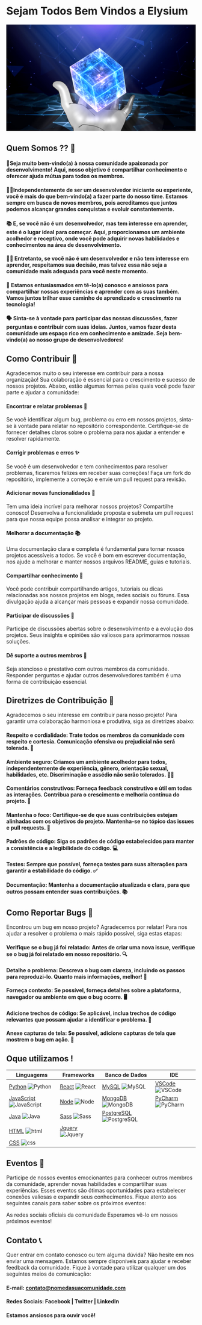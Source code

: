 # Sejam Todos Bem Vindos a Elysium
<img src="./Elysium.png" alt="Elysium">

## Quem Somos ?? 🌟

#### 🚀Seja muito bem-vindo(a) à nossa comunidade apaixonada por desenvolvimento! Aqui, nosso objetivo é compartilhar conhecimento e oferecer ajuda mútua para todos os membros.</p>

#### 👨‍💻Independentemente de ser um desenvolvedor iniciante ou experiente, você é mais do que bem-vindo(a) a fazer parte do nosso time. Estamos sempre em busca de novos membros, pois acreditamos que juntos podemos alcançar grandes conquistas e evoluir constantemente.</p>

#### 📚 E, se você não é um desenvolvedor, mas tem interesse em aprender, este é o lugar ideal para começar. Aqui, proporcionamos um ambiente acolhedor e receptivo, onde você pode adquirir novas habilidades e conhecimentos na área de desenvolvimento.</p>

#### 🙅‍♂️ Entretanto, se você não é um desenvolvedor e não tem interesse em aprender, respeitamos sua decisão, mas talvez essa não seja a comunidade mais adequada para você neste momento.</p>

#### 🤝 Estamos entusiasmados em tê-lo(a) conosco e ansiosos para compartilhar nossas experiências e aprender com as suas também. Vamos juntos trilhar esse caminho de aprendizado e crescimento na tecnologia!</p>

#### 🗣️ Sinta-se à vontade para participar das nossas discussões, fazer perguntas e contribuir com suas ideias. Juntos, vamos fazer desta comunidade um espaço rico em conhecimento e amizade. Seja bem-vindo(a) ao nosso grupo de desenvolvedores!</p>

## Como Contribuir 🤝
Agradecemos muito o seu interesse em contribuir para a nossa organização! Sua colaboração é essencial para o crescimento e sucesso de nossos projetos. Abaixo, estão algumas formas pelas quais você pode fazer parte e ajudar a comunidade:

#### Encontrar e relatar problemas 🐛
Se você identificar algum bug, problema ou erro em nossos projetos, sinta-se à vontade para relatar no repositório correspondente. Certifique-se de fornecer detalhes claros sobre o problema para nos ajudar a entender e resolver rapidamente.

#### Corrigir problemas e erros ✨
Se você é um desenvolvedor e tem conhecimentos para resolver problemas, ficaremos felizes em receber suas correções! Faça um fork do repositório, implemente a correção e envie um pull request para revisão.

#### Adicionar novas funcionalidades 🚀
Tem uma ideia incrível para melhorar nossos projetos? Compartilhe conosco! Desenvolva a funcionalidade proposta e submeta um pull request para que nossa equipe possa analisar e integrar ao projeto.

#### Melhorar a documentação 📚
Uma documentação clara e completa é fundamental para tornar nossos projetos acessíveis a todos. Se você é bom em escrever documentação, nos ajude a melhorar e manter nossos arquivos README, guias e tutoriais.

#### Compartilhar conhecimento 📢
Você pode contribuir compartilhando artigos, tutoriais ou dicas relacionadas aos nossos projetos em blogs, redes sociais ou fóruns. Essa divulgação ajuda a alcançar mais pessoas e expandir nossa comunidade.

#### Participar de discussões 💬
Participe de discussões abertas sobre o desenvolvimento e a evolução dos projetos. Seus insights e opiniões são valiosos para aprimorarmos nossas soluções.

#### Dê suporte a outros membros 🤗
Seja atencioso e prestativo com outros membros da comunidade. Responder perguntas e ajudar outros desenvolvedores também é uma forma de contribuição essencial.

## Diretrizes de Contribuição 🤝
Agradecemos o seu interesse em contribuir para nosso projeto! Para garantir uma colaboração harmoniosa e produtiva, siga as diretrizes abaixo:

#### Respeito e cordialidade: Trate todos os membros da comunidade com respeito e cortesia. Comunicação ofensiva ou prejudicial não será tolerada. 🤗

#### Ambiente seguro: Criamos um ambiente acolhedor para todos, independentemente de experiência, gênero, orientação sexual, habilidades, etc. Discriminação e assédio não serão tolerados. 🏳️‍🌈

#### Comentários construtivos: Forneça feedback construtivo e útil em todas as interações. Contribua para o crescimento e melhoria contínua do projeto. 💬

#### Mantenha o foco: Certifique-se de que suas contribuições estejam alinhadas com os objetivos do projeto. Mantenha-se no tópico das issues e pull requests. 🎯

#### Padrões de código: Siga os padrões de código estabelecidos para manter a consistência e a legibilidade do código. 💻

#### Testes: Sempre que possível, forneça testes para suas alterações para garantir a estabilidade do código. ✅

#### Documentação: Mantenha a documentação atualizada e clara, para que outros possam entender suas contribuições. 📚

## Como Reportar Bugs 🐞
Encontrou um bug em nosso projeto? Agradecemos por relatar! Para nos ajudar a resolver o problema o mais rápido possível, siga estas etapas:

#### Verifique se o bug já foi relatado: Antes de criar uma nova issue, verifique se o bug já foi relatado em nosso repositório. 🔍

#### Detalhe o problema: Descreva o bug com clareza, incluindo os passos para reproduzi-lo. Quanto mais informações, melhor! 📝

#### Forneça contexto: Se possível, forneça detalhes sobre a plataforma, navegador ou ambiente em que o bug ocorre. 🖥️

#### Adicione trechos de código: Se aplicável, inclua trechos de código relevantes que possam ajudar a identificar o problema. 📝

#### Anexe capturas de tela: Se possível, adicione capturas de tela que mostrem o bug em ação. 📸

<h2>Oque utilizamos !</h2>

| Linguagems  |  Frameworks | Banco de Dados |       IDE       |
|-------------|-------------|----------------|-----------------|
|[Python](https://www.python.org/) <img width="20px" src="https://cdn.jsdelivr.net/gh/devicons/devicon/icons/python/python-original.svg" title = "Python"/> | [React](https://pt-br.reactjs.org/) <img width="20px" src="https://cdn.jsdelivr.net/gh/devicons/devicon/icons/react/react-original.svg" title = "React"/> | [MySQL](https://www.mysql.com/) <img width="20px" src="https://cdn.jsdelivr.net/gh/devicons/devicon/icons/mysql/mysql-original.svg" title = "MySQL"/> | [VSCode](https://code.visualstudio.com/) <img width="20px" src="https://cdn.jsdelivr.net/gh/devicons/devicon/icons/vscode/vscode-original.svg" title = "VSCode"/> |
[JavaScript](https://www.javascript.com/) <img width="20px" src="https://cdn.jsdelivr.net/gh/devicons/devicon/icons/javascript/javascript-original.svg" title = "JavaScript"/> | [Node](https://nodejs.org/en/) <img width="20px" src="https://cdn.jsdelivr.net/gh/devicons/devicon/icons/nodejs/nodejs-original.svg" title = "Node"/> | [MongoDB](https://www.mongodb.com/) <img width="20px" src="https://cdn.jsdelivr.net/gh/devicons/devicon/icons/mongodb/mongodb-original.svg" title = "MongoDB"/> | [PyCharm](https://www.jetbrains.com/pt-br/pycharm/) <img width="20px" src="https://cdn.jsdelivr.net/gh/devicons/devicon/icons/pycharm/pycharm-original.svg" title = "PyCharm"/> |
[Java](https://www.java.com/pt-BR/) <img width="20px" src="https://cdn.jsdelivr.net/gh/devicons/devicon/icons/java/java-original.svg" title = "Java"/> | [Sass](https://sass-lang.com/) <img width="20px" src="https://cdn.jsdelivr.net/gh/devicons/devicon/icons/sass/sass-original.svg" title = "Sass"/> | [PostgreSQL](https://www.postgresql.org/) <img width="20px" src="https://cdn.jsdelivr.net/gh/devicons/devicon/icons/postgresql/postgresql-original.svg" title = "PostgreSQL"/>
[HTML](https://developer.mozilla.org/pt-BR/docs/Web/HTML) <img width="20px" src="https://cdn.jsdelivr.net/gh/devicons/devicon/icons/html5/html5-original.svg" title = "html"/> | [Jquery](https://jquery.com/) <img width="20px" src="https://cdn.jsdelivr.net/gh/devicons/devicon/icons/jquery/jquery-original.svg" title = "Jquery"/>
[CSS](https://developer.mozilla.org/pt-BR/docs/Web/CSS) <img width="20px" src="https://cdn.jsdelivr.net/gh/devicons/devicon/icons/css3/css3-original.svg" title = "css"/>|

## Eventos 🎉
Participe de nossos eventos emocionantes para conhecer outros membros da comunidade, aprender novas habilidades e compartilhar suas experiências. Esses eventos são ótimas oportunidades para estabelecer conexões valiosas e expandir seus conhecimentos. Fique atento aos seguintes canais para saber sobre os próximos eventos:

As redes sociais oficiais da comunidade
Esperamos vê-lo em nossos próximos eventos!
## Contato 📞
Quer entrar em contato conosco ou tem alguma dúvida? Não hesite em nos enviar uma mensagem. Estamos sempre disponíveis para ajudar e receber feedback da comunidade. Fique à vontade para utilizar qualquer um dos seguintes meios de comunicação:

#### E-mail: contato@nomedasuacomunidade.com
#### Redes Sociais: Facebook | Twitter | LinkedIn
#### Estamos ansiosos para ouvir você!
